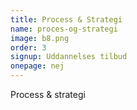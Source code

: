 ```yaml
---
title: Process & Strategi
name: proces-og-strategi
image: b8.png
order: 3
signup: Uddannelses tilbud
onepage: nej
---
```


Process & strategi